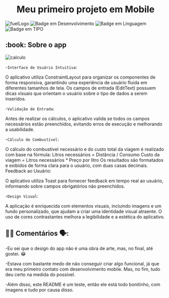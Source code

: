 <h1 align="center">Meu primeiro projeto em Mobile</h1>

![fuelLogo](https://github.com/user-attachments/assets/e6141a1b-d5e4-4a15-831a-7a79886a6b13)
![Badge em Desenvolvimento](http://img.shields.io/static/v1?label=STATUS&message=EM%20DESENVOLVIMENTO&color=GREEN&style=for-the-badge)
![Badge em Linguagem](http://img.shields.io/static/v1?label=LINGUAGEM&message=EM%20JAVA&color=GREEN&style=for-the-badge)
![Badge em TIPO](http://img.shields.io/static/v1?label=IDE&message=Android%20Studio&color=GREEN&style=for-the-badge)

<h2> :book: Sobre o app</h2>

![calculo](https://github.com/user-attachments/assets/c2637e1a-08e7-4d1a-9f19-af3673c2e823)

-`Interface de Usuário Intuitiva`:

O aplicativo utiliza ConstraintLayout para organizar os componentes de forma responsiva, garantindo uma experiência de usuário fluida em diferentes tamanhos de tela.
Os campos de entrada (EditText) possuem dicas visuais que orientam o usuário sobre o tipo de dados a serem inseridos.

-`Validação de Entrada`:

Antes de realizar os cálculos, o aplicativo valida se todos os campos necessários estão preenchidos, evitando erros de execução e melhorando a usabilidade.

-`Cálculo de Combustível`:

O cálculo do combustível necessário e do custo total da viagem é realizado com base na fórmula:
Litros necessários = Distância / Consumo
Custo da viagem = Litros necessários * Preço por litro
Os resultados são formatados e exibidos de forma clara para o usuário, com duas casas decimais.
Feedback ao Usuário:

O aplicativo utiliza Toast para fornecer feedback em tempo real ao usuário, informando sobre campos obrigatórios não preenchidos.

-`Design Visual`:

A aplicação é enriquecida com elementos visuais, incluindo imagens e um fundo personalizado, que ajudam a criar uma identidade visual atraente.
O uso de cores contrastantes melhora a legibilidade e a estética do aplicativo.

<h2> 😶‍🌫️ Comentários 🗣️:</h2>

-Eu sei que o design do app não é uma obra de arte, mas, no final, até gostei. 😂

-Estava com bastante medo de não conseguir criar algo funcional, já que era meu primeiro contato com desenvolvimento mobile. Mas, no fim, tudo deu certo na medida do possível.

-Além disso, este README é um teste, então ele está todo bonitinho, com imagens e tudo por causa disso.
